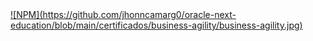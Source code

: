 <a href="https://cursos.alura.com.br/user/jhonncamarg0/degree-business-agility-turma3-one-407797/certificate" target="_blank">
![NPM](https://github.com/jhonncamarg0/oracle-next-education/blob/main/certificados/business-agility/business-agility.jpg)
</a>
